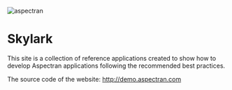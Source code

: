 ![aspectran](http://www.aspectran.com/images/header_aspectran.png)

# Skylark
This site is a collection of reference applications created to show how to develop Aspectran applications following the recommended best practices.

The source code of the website: http://demo.aspectran.com
